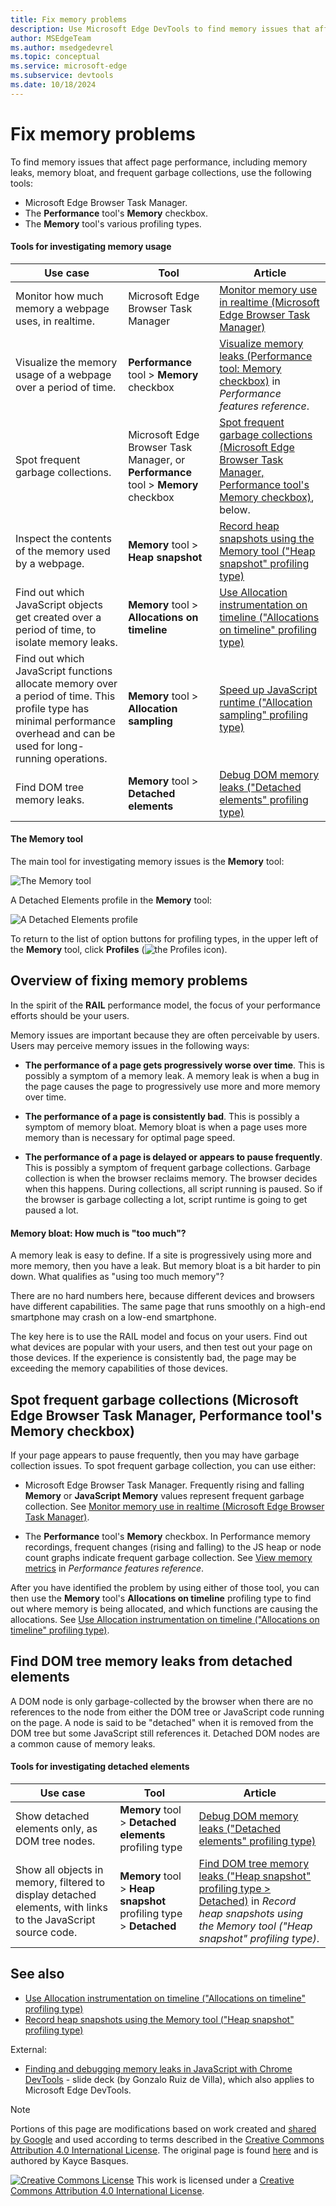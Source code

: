 ```yaml
---
title: Fix memory problems
description: Use Microsoft Edge DevTools to find memory issues that affect page performance, including memory leaks, memory bloat, and frequent garbage collections.
author: MSEdgeTeam
ms.author: msedgedevrel
ms.topic: conceptual
ms.service: microsoft-edge
ms.subservice: devtools
ms.date: 10/18/2024
---
```

<!-- Copyright Kayce Basques

   Licensed under the Apache License, Version 2.0 (the "License");
   you may not use this file except in compliance with the License.
   You may obtain a copy of the License at

       https://www.apache.org/licenses/LICENSE-2.0

   Unless required by applicable law or agreed to in writing, software
   distributed under the License is distributed on an "AS IS" BASIS,
   WITHOUT WARRANTIES OR CONDITIONS OF ANY KIND, either express or implied.
   See the License for the specific language governing permissions and
   limitations under the License.  -->
# Fix memory problems

To find memory issues that affect page performance, including memory leaks, memory bloat, and frequent garbage collections, use the following tools:
* Microsoft Edge Browser Task Manager.
* The **Performance** tool's **Memory** checkbox.
* The **Memory** tool's various profiling types.


<!-- ------------------------------ -->
#### Tools for investigating memory usage

| Use case | Tool | Article |
|---|---|---|
| Monitor how much memory a webpage uses, in realtime. | Microsoft Edge Browser Task Manager | [Monitor memory use in realtime (Microsoft Edge Browser Task Manager)](./microsoft-edge-browser-task-manager.md) |
| Visualize the memory usage of a webpage over a period of time. | **Performance** tool > **Memory** checkbox | [Visualize memory leaks (Performance tool: Memory checkbox)](../evaluate-performance/reference.md#visualize-memory-leaks-performance-tool-memory-checkbox) in _Performance features reference_. |
| Spot frequent garbage collections. | Microsoft Edge Browser Task Manager, or **Performance** tool > **Memory** checkbox | [Spot frequent garbage collections (Microsoft Edge Browser Task Manager, Performance tool's Memory checkbox)](#spot-frequent-garbage-collections-microsoft-edge-browser-task-manager-performance-tools-memory-checkbox), below. |
| Inspect the contents of the memory used by a webpage. | **Memory** tool > **Heap snapshot** | [Record heap snapshots using the Memory tool ("Heap snapshot" profiling type)](./heap-snapshots.md) |
| Find out which JavaScript objects get created over a period of time, to isolate memory leaks. | **Memory** tool > **Allocations on timeline** | [Use Allocation instrumentation on timeline ("Allocations on timeline" profiling type)](./allocation-profiler.md) |
| Find out which JavaScript functions allocate memory over a period of time. This profile type has minimal performance overhead and can be used for long-running operations. | **Memory** tool > **Allocation sampling** | [Speed up JavaScript runtime ("Allocation sampling" profiling type)](../rendering-tools/js-runtime.md) |
| Find DOM tree memory leaks. | **Memory** tool > **Detached elements** | [Debug DOM memory leaks ("Detached elements" profiling type)](./dom-leaks-memory-tool-detached-elements.md) |


<!-- ------------------------------ -->
#### The Memory tool

The main tool for investigating memory issues is the **Memory** tool:

![The Memory tool](./index-images/memory-tool.png)

A Detached Elements profile in the **Memory** tool:

![A Detached Elements profile](./index-images/detached-elements-profile.png)

To return to the list of option buttons for profiling types, in the upper left of the **Memory** tool, click **Profiles** (![the Profiles icon](./index-images/profiles-icon.png)).


<!-- ====================================================================== -->
## Overview of fixing memory problems

In the spirit of the **RAIL**<!-- [RAIL](/profile/evaluate-performance/rail) --> performance model, the focus of your performance efforts should be your users.

<!--todo old: add RAIL section when available  -->

Memory issues are important because they are often perceivable by users.  Users may perceive memory issues in the following ways:

*  **The performance of a page gets progressively worse over time**.  This is possibly a symptom of a memory leak.  A memory leak is when a bug in the page causes the page to progressively use more and more memory over time.

*  **The performance of a page is consistently bad**.  This is possibly a symptom of memory bloat.  Memory bloat is when a page uses more memory than is necessary for optimal page speed.

*  **The performance of a page is delayed or appears to pause frequently**.  This is possibly a symptom of frequent garbage collections.  Garbage collection is when the browser reclaims memory.  The browser decides when this happens.  During collections, all script running is paused.  So if the browser is garbage collecting a lot, script runtime is going to get paused a lot.


<!-- ------------------------------ -->
#### Memory bloat: How much is "too much"?

A memory leak is easy to define.  If a site is progressively using more and more memory, then you have a leak.  But memory bloat is a bit harder to pin down.  What qualifies as "using too much memory"?

There are no hard numbers here, because different devices and browsers have different capabilities.  The same page that runs smoothly on a high-end smartphone may crash on a low-end smartphone.

The key here is to use the RAIL model and focus on your users.  Find out what devices are popular with your users, and then test out your page on those devices.  If the experience is consistently bad, the page may be exceeding the memory capabilities of those devices.


<!-- ====================================================================== -->
## Spot frequent garbage collections (Microsoft Edge Browser Task Manager, Performance tool's Memory checkbox)

If your page appears to pause frequently, then you may have garbage collection issues.  To spot frequent garbage collection, you can use either:

* Microsoft Edge Browser Task Manager.  Frequently rising and falling **Memory** or **JavaScript Memory** values represent frequent garbage collection.  See [Monitor memory use in realtime (Microsoft Edge Browser Task Manager)](./microsoft-edge-browser-task-manager.md).

* The **Performance** tool's **Memory** checkbox.  In Performance memory recordings, frequent changes (rising and falling) to the JS heap or node count graphs indicate frequent garbage collection.  See [View memory metrics](../evaluate-performance/reference.md#view-memory-metrics) in _Performance features reference_.

After you have identified the problem by using either of those tool, you can then use the **Memory** tool's **Allocations on timeline** profiling type to find out where memory is being allocated, and which functions are causing the allocations.  See [Use Allocation instrumentation on timeline ("Allocations on timeline" profiling type)](./allocation-profiler.md).


<!-- ====================================================================== -->
## Find DOM tree memory leaks from detached elements

A DOM node is only garbage-collected by the browser when there are no references to the node from either the DOM tree or JavaScript code running on the page.  A node is said to be "detached" when it is removed from the DOM tree but some JavaScript still references it.  Detached DOM nodes are a common cause of memory leaks.


<!-- ------------------------------ -->
#### Tools for investigating detached elements

| Use case | Tool | Article |
|---|---|---|
| Show detached elements only, as DOM tree nodes. | **Memory** tool > **Detached elements** profiling type | [Debug DOM memory leaks ("Detached elements" profiling type)](./dom-leaks-memory-tool-detached-elements.md) |
| Show all objects in memory, filtered to display detached elements, with links to the JavaScript source code. | **Memory** tool > **Heap snapshot** profiling type > **Detached** | [Find DOM tree memory leaks ("Heap snapshot" profiling type > Detached)](./heap-snapshots.md#find-dom-tree-memory-leaks-heap-snapshot-profiling-type--detached) in _Record heap snapshots using the Memory tool ("Heap snapshot" profiling type)_. |


<!-- ====================================================================== -->
## See also
<!-- todo: all links in article -->

* [Use Allocation instrumentation on timeline ("Allocations on timeline" profiling type)](./allocation-profiler.md)
* [Record heap snapshots using the Memory tool ("Heap snapshot" profiling type)](./heap-snapshots.md)
<!--
* [Detached Elements profiling type in Memory tool](../whats-new/2024/10/devtools-130.md#detached-elements-profiling-type-in-memory-tool) in _What's New in DevTools (Microsoft Edge 130)_.
-->

External:
* [Finding and debugging memory leaks in JavaScript with Chrome DevTools](https://slid.es/gruizdevilla/memory) - slide deck (by Gonzalo Ruiz de Villa), which also applies to Microsoft Edge DevTools.


<!-- ====================================================================== -->
> [!NOTE]
> Portions of this page are modifications based on work created and [shared by Google](https://developers.google.com/terms/site-policies) and used according to terms described in the [Creative Commons Attribution 4.0 International License](https://creativecommons.org/licenses/by/4.0).
> The original page is found [here](https://developer.chrome.com/docs/devtools/memory-problems/) and is authored by Kayce Basques.

[![Creative Commons License](../../media/cc-logo/88x31.png)](https://creativecommons.org/licenses/by/4.0)
This work is licensed under a [Creative Commons Attribution 4.0 International License](https://creativecommons.org/licenses/by/4.0).

<!-- [recording](/profile/evaluate-performance/timeline-tool#make-a-recording) -->
<!-- [hngd](https://jsfiddle.net/kaycebasques/tmtbw8ef/) -->
